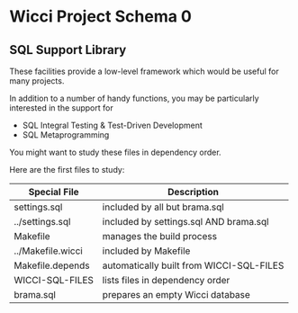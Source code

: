 # Wicci Project Schema 0

## SQL Support Library

These facilities provide a low-level framework which would be useful for many projects.

In addition to a number of handy functions, you may be
particularly interested in the support for

* SQL Integral Testing &amp; Test-Driven Development
* SQL Metaprogramming

You might want to study these files in dependency order.

Here are the first files to study:

| Special File		| Description
|-----------------------|------------
| settings.sql		| included by all but brama.sql
| ../settings.sql	| included by settings.sql AND brama.sql
| Makefile		| manages the build process
| ../Makefile.wicci		| included by Makefile
| Makefile.depends	| automatically built from WICCI-SQL-FILES
| WICCI-SQL-FILES	| lists files in dependency order
| brama.sql		| prepares an empty Wicci database

